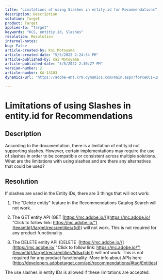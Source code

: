 ```yaml
---
title: "Limitations of using Slashes in entity.id for Recommendations"
description: Description
solution: Target
product: Target
applies-to: "Target"
keywords: "KCS, entitiy.id, Slashes"
resolution: Resolution
internal-notes: 
bug: False
article-created-by: Kai Motoyama
article-created-date: "5/5/2022 2:24:54 PM"
article-published-by: Kai Motoyama
article-published-date: "5/5/2022 2:30:27 PM"
version-number: 2
article-number: KA-14103
dynamics-url: "https://adobe-ent.crm.dynamics.com/main.aspx?forceUCI=1&pagetype=entityrecord&etn=knowledgearticle&id=f5777b1d-7fcc-ec11-a7b5-6045bd00d995"

---
```

# Limitations of using Slashes in entity.id for Recommendations

## Description


According to the documentation, there is a limitation of entity.id not supporting slashes. However, certain implementations may require the use of slashes in order to be compatible or consistent across multiple solutions. What are the limitations with using slashes and are there any alternatives that could be used?


## Resolution


If slashes are used in the Entity IDs, there are 3 things that will not work:

1) The "Delete entity" feature in the Recommendations Catalog Search will not work.

2) The GET entity API (GET [https://mc.adobe.io/\](https://mc.adobe.io/ "Click to follow link: https://mc.adobe.io/"){tenantId}/target/recs/entities/{id}) will not work. This is not required for any product functionality

3) The DELETE entity API (DELETE 
[https://mc.adobe.io/\](https://mc.adobe.io/ "Click to follow link: https://mc.adobe.io/"){tenantId}/target/recs/entities?ids={ids}) will not work. This is not required for any product functionality 
 More info about APIs here ([http://developers.adobetarget.com/api/recommendations/#tag/Entities)](http://developers.adobetarget.com/api/recommendations/#tag/Entities%29 "Click to follow link: http://developers.adobetarget.com/api/recommendations/#tag/Entities)")

The use slashes in entity IDs is allowed if these limitations are accepted.
